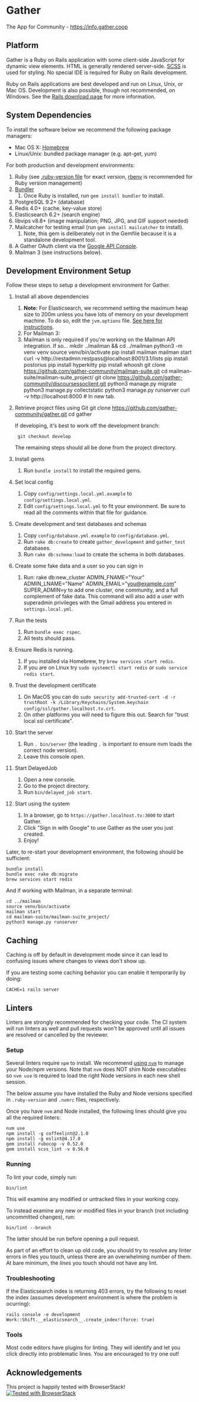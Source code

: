 # Gather

The App for Community - https://info.gather.coop

## Platform
Gather is a Ruby on Rails application with some client-side JavaScript for dynamic view elements. HTML is generally rendered server-side. [SCSS](http://sass-lang.com/) is used for styling. No special IDE is required for Ruby on Rails development.

Ruby on Rails applications are best developed and run on Linux, Unix, or Mac OS. Development is also possible, though not recommended, on Windows. See the [Rails download page](http://rubyonrails.org/download/) for more information.

## System Dependencies
To install the software below we recommend the following package managers:

- Mac OS X: [Homebrew](http://brew.sh/)
- Linux/Unix: bundled package manager (e.g. apt-get, yum)

For both production and development environments:

1. Ruby (see [.ruby-version file](.ruby-version) for exact version, [rbenv](https://github.com/sstephenson/rbenv) is recommended for Ruby version management)
1. [Bundler](http://bundler.io/)
    1. Once Ruby is installed, run `gem install bundler` to install.
1. PostgreSQL 9.2+ (database)
1. Redis 4.0+ (cache, key-value store)
1. Elasticsearch 6.2+ (search engine)
1. libvips v8.8+ (image manipulation; PNG, JPG, and GIF support needed)
1. Mailcatcher for testing email (run `gem install mailcatcher` to install).
    1. Note, this gem is deliberately not in the Gemfile because it is a standalone development tool.
1. A Gather OAuth client via the [Google API Console](https://support.google.com/cloud/answer/6158849?hl=en).
1. Mailman 3 (see instructions below).

## Development Environment Setup

Follow these steps to setup a development environment for Gather.

1. Install all above dependencies
    1. **Note:** For Elasticsearch, we recommend setting the maximum heap size to 200m unless you have lots of memory on your development machine. To do so, edit the `jvm.options` file. [See here for instructions](https://stackoverflow.com/a/40333263/2066866).
    1. For Mailman 3:
      1. Mailman is only required if you're working on the Mailman API integration. If so...
        mkdir ../mailman && cd ../mailman
        python3 -m venv venv
        source venv/bin/activate
        pip install mailman
        mailman start
        curl -v http://restadmin:restpass@localhost:8001/3.1/lists
        pip install postorius
        pip install hyperkitty
        pip install whoosh
        git clone https://github.com/gather-community/mailman-suite.git
        cd mailman-suite/mailman-suite_project/
        git clone https://github.com/gather-community/discoursessoclient.git
        python3 manage.py migrate
        python3 manage.py collectstatic
        python3 manage.py runserver
        curl -v http://localhost:8000 # In new tab.
1. Retrieve project files using Git
        git clone https://github.com/gather-community/gather.git
        cd gather

    If developing, it's best to work off the development branch:

        git checkout develop

    The remaining steps should all be done from the project directory.
1. Install gems
    1. Run `bundle install` to install the required gems.
1. Set local config
    1. Copy `config/settings.local.yml.example` to `config/settings.local.yml`.
    1. Edit `config/settings.local.yml` to fit your environment. Be sure to read all the comments within that file for guidance.
1. Create development and test databases and schemas
    1. Copy `config/database.yml.example` to `config/database.yml`.
    1. Run `rake db:create` to create `gather_development` and `gather_test` databases.
    1. Run `rake db:schema:load` to create the schema in both databases.
1. Create some fake data and a user so you can sign in
    1. Run:
            rake db:new_cluster ADMIN_FNAME="Your" ADMIN_LNAME="Name" ADMIN_EMAIL="you@example.com" SUPER_ADMIN=y
        to add one cluster, one community, and a full complement of fake data. This command will also add a user with superadmin privileges with the Gmail address you entered in `settings.local.yml`.
1. Run the tests
    1. Run `bundle exec rspec`.
    1. All tests should pass.
1. Ensure Redis is running.
    1. If you installed via Homebrew, try `brew services start redis`.
    1. If you are on Linux try `sudo systemctl start redis` or `sudo service redis start`.
1. Trust the development certificate
    1. On MacOS you can do `sudo security add-trusted-cert -d -r trustRoot -k /Library/Keychains/System.keychain config/ssl/gather.localhost.tv.crt`.
    2. On other platforms you will need to figure this out. Search for "trust local ssl certificate".
1. Start the server
    1. Run `. bin/server` (the leading `.` is important to ensure nvm loads the correct node version).
    1. Leave this console open.
1. Start DelayedJob
    1. Open a new console.
    1. Go to the project directory.
    1. Run `bin/delayed_job start`.
1. Start using the system
    1. In a browser, go to `https://gather.localhost.tv:3000` to start Gather.
    1. Click "Sign in with Google" to use Gather as the user you just created.
    1. Enjoy!

Later, to re-start your development environment, the following should be sufficient:

    bundle install
    bundle exec rake db:migrate
    brew services start redis

And if working with Mailman, in a separate terminal:

    cd ../mailman
    source venv/bin/activate
    mailman start
    cd mailman-suite/mailman-suite_project/
    python3 manage.py runserver

## Caching

Caching is off by default in development mode since it can lead to confusing issues where changes to views don't show up.

If you are testing some caching behavior you can enable it temporarily by doing:

```
CACHE=1 rails server
```

## Linters

Linters are strongly recommended for checking your code. The CI system will run linters as well and pull requests won't be approved until all issues are resolved or cancelled by the reviewer.

### Setup

Several linters require `npm` to install. We recommend [using `nvm`](https://github.com/creationix/nvm#installation) to manage your Node/npm versions. Note that `nvm` does NOT shim Node executables so `nvm use` is required to load the right Node versions in each new shell session.

The below assume you have installed the Ruby and Node versions specified in `.ruby-version` and `.nvmrc` files, respectively.

Once you have `nvm` and Node installed, the following lines should give you all the required linters:

```
nvm use
npm install -g coffeelint@2.1.0
npm install -g eslint@4.17.0
gem install rubocop -v 0.52.0
gem install scss_lint -v 0.56.0
```

### Running

To lint your code, simply run:

```
bin/lint
```

This will examine any modified or untracked files in your working copy.

To instead examine any new or modified files in your branch (not including uncommitted changes), run:

```
bin/lint --branch
```

The latter should be run before opening a pull request.

As part of an effort to clean up old code, you should try to resolve any linter errors in files you touch, unless there are an overwhelming number of them. At bare minimum, the _lines_ you touch should not have any lint.

### Troubleshooting

If the Elasticsearch index is returning 403 errors, try the following to reset the index (assumes development environment is where the problem is ocurring):

```
rails console -e development
Work::Shift.__elasticsearch__.create_index!(force: true)
```

### Tools
Most code editors have plugins for linting. They will identify and let you click directly into problematic lines. You are encouraged to try one out!

## Acknowledgements
This project is happily tested with BrowserStack!
[![Tested with BrowserStack](https://www.browserstack.com/images/layout/browserstack-logo-600x315.png)](https://www.browserstack.com)
